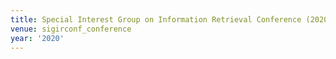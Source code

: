 ```yaml
---
title: Special Interest Group on Information Retrieval Conference (2020)
venue: sigirconf_conference
year: '2020'
---
```

